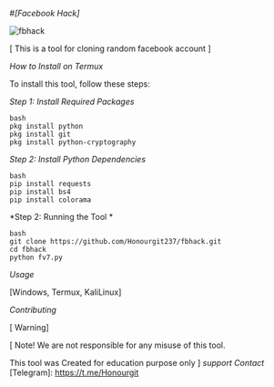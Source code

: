 #*[Facebook Hack]*



![fbhack](https://github.com/Honourgit237/fbhack/blob/169246039672a0a150ae857e684454a923d738ca/Screenshot_20241203-085045.jpg)


[ This  is a tool for cloning random facebook account ]

*How to Install on Termux*


To install this tool, follow these steps:

*Step 1: Install Required Packages*

```
bash
pkg install python
pkg install git
pkg install python-cryptography
```

*Step 2: Install Python Dependencies*

```
bash
pip install requests
pip install bs4
pip install colorama
```
*Step 2: Running the Tool *

```
bash
git clone https://github.com/Honourgit237/fbhack.git
cd fbhack
python fv7.py
```

*Usage*


[Windows, Termux, KaliLinux]

*Contributing*


[ Warning]




[ Note! We are not responsible for any misuse of this tool.

This tool was Created for education purpose only ]
*support Contact*
[Telegram]: https://t.me/Honourgit



